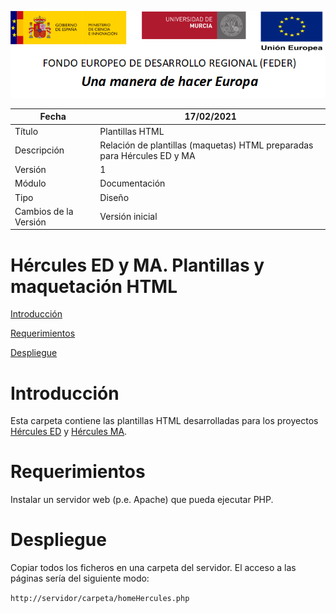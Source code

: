![](../Docs/media/CabeceraDocumentosMD.png)

| Fecha         | 17/02/2021                                                   |
| ------------- | ------------------------------------------------------------ |
|Título|Plantillas HTML| 
|Descripción|Relación de plantillas (maquetas) HTML preparadas para Hércules ED y MA|
|Versión|1|
|Módulo|Documentación|
|Tipo|Diseño|
|Cambios de la Versión|Versión inicial|

# Hércules ED y MA. Plantillas y maquetación HTML

[Introducción](#introducción)

[Requerimientos](#requerimientos)

[Despliegue](#despliegue)

Introducción
============
Esta carpeta contiene las plantillas HTML desarrolladas para los proyectos [Hércules ED](https://github.com/HerculesCRUE/HerculesED) y [Hércules MA](https://github.com/HerculesCRUE/HerculesMA).

Requerimientos
================
Instalar un servidor web (p.e. Apache) que pueda ejecutar PHP.

Despliegue
==========
Copiar todos los ficheros en una carpeta del servidor. El acceso a las páginas sería del siguiente modo:

`http://servidor/carpeta/homeHercules.php`


